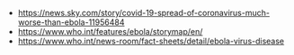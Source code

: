 - https://news.sky.com/story/covid-19-spread-of-coronavirus-much-worse-than-ebola-11956484
- https://www.who.int/features/ebola/storymap/en/
- https://www.who.int/news-room/fact-sheets/detail/ebola-virus-disease
